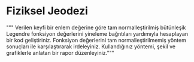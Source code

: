 # Fiziksel Jeodezi

""" Verilen keyfi bir enlem değerine göre tam normalleştirilmiş bütünleşik Legendre
fonksiyon değerlerini yineleme bağntıları yardımıyla hesaplayan bir kod geliştiriniz.
Fonksiyon değerlerini tam normalleştirilmemiş yöntem sonuçları ile karşılaştırarak irdeleyiniz.
Kullandığınız yöntemi, şekil ve grafiklerle anlatan bir rapor düzenleyiniz."""

